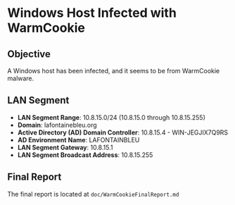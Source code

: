 # Windows Host Infected with WarmCookie

## Objective
A Windows host has been infected, and it seems to be from WarmCookie malware.

## LAN Segment
- __LAN Segment Range__: 10.8.15.0/24 (10.8.15.0 through 10.8.15.255)
- __Domain__: lafontainebleu.org
- __Active Directory (AD) Domain Controller__: 10.8.15.4 - WIN-JEGJIX7Q9RS
- __AD Environment Name__: LAFONTAINBLEU
- __LAN Segment Gateway__: 10.8.15.1
- __LAN Segment Broadcast Address__: 10.8.15.255

## Final Report
The final report is located at `doc/WarmCookieFinalReport.md`